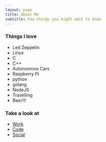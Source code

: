 ```yaml
---
layout: page
title: About Me
subtitle: Few things you might want to know
---
```


### Things I love
* Led Zeppelin
* Linux
* C
* C++
* Autonomous Cars
* Raspberry Pi
* python
* golang
* NodeJS
* Travelling
* Beer!!!

### Take a look at
* [Work](https://linkedin.com/in/sandeepabhat/)
* [Code](https://github.com/sandeepbhat/)
* [Social](https://twitter.com/sandeepabhat/)
